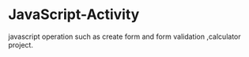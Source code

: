 # JavaScript-Activity
javascript operation such as create form and form validation ,calculator project.
